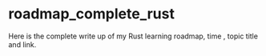 # roadmap_complete_rust
Here is the complete write up of my Rust learning roadmap, time , topic title and link.
